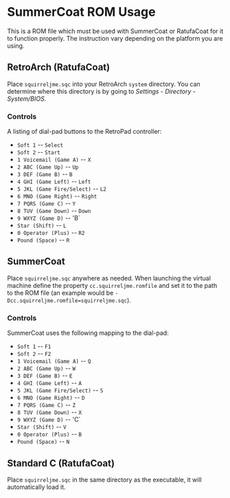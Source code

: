 # SummerCoat ROM Usage

This is a ROM file which must be used with SummerCoat or RatufaCoat for it to
function properly. The instruction vary depending on the platform you are
using.

## RetroArch (RatufaCoat)

Place `squirreljme.sqc` into your RetroArch `system` directory. You can
determine where this directory is by going to _Settings_ - _Directory_ -
_System/BIOS_.

### Controls

A listing of dial-pad buttons to the RetroPad controller:

 * `Soft 1` -- `Select`
 * `Soft 2` -- `Start`
 * `1 Voicemail (Game A)` -- `X`
 * `2 ABC (Game Up)` -- `Up`
 * `3 DEF (Game B)` -- `B`
 * `4 GHI (Game Left)` -- `Left`
 * `5 JKL (Game Fire/Select)` -- `L2`
 * `6 MNO (Game Right)` -- `Right`
 * `7 PQRS (Game C)` -- `Y`
 * `8 TUV (Game Down)` -- `Down`
 * `9 WXYZ (Game D)` -- 'B`
 * `Star (Shift)` -- `L`
 * `0 Operator (Plus)` -- `R2`
 * `Pound (Space)` -- `R`

## SummerCoat

Place `squirreljme.sqc` anywhere as needed. When launching the virtual machine
define the property `cc.squirreljme.romfile` and set it to the path to the
ROM file (an example would be `-Dcc.squirreljme.romfile=squirreljme.sqc`).

### Controls

SummerCoat uses the following mapping to the dial-pad:

 * `Soft 1` -- `F1`
 * `Soft 2` -- `F2`
 * `1 Voicemail (Game A)` -- `Q`
 * `2 ABC (Game Up)` -- `W`
 * `3 DEF (Game B)` -- `E`
 * `4 GHI (Game Left)` -- `A`
 * `5 JKL (Game Fire/Select)` -- `S`
 * `6 MNO (Game Right)` -- `D`
 * `7 PQRS (Game C)` -- `Z`
 * `8 TUV (Game Down)` -- `X`
 * `9 WXYZ (Game D)` -- 'C`
 * `Star (Shift)` -- `V`
 * `0 Operator (Plus)` -- `B`
 * `Pound (Space)` -- `N`

## Standard C (RatufaCoat)

Place `squirreljme.sqc` in the same directory as the executable, it will
automatically load it.


